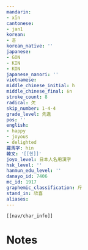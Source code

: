 ```yaml
---
mandarin:
- xīn
cantonese:
- jan1
korean:
- 흔
korean_native: ''
japanese:
- GON
- KIN
- KON
japanese_nanori: ''
vietnamese:
middle_chinese_initial: h
middle_chinese_final: ɨn
stroke_count: 8
radical: 欠
skip_number: 1-4-4
grade_level: 先進
pos: ''
english:
- happy
- joyous
- delighted
羅馬字: hin
韓文: '[[힌]]'
joyo_level: 日本人名用漢字
hsk_level: ''
hanmun_edu_level: ''
danayo_id: 7406
mc_id: 1917
graphemic_classification: 斤
stand_in: 欣喜
aliases:
---
```

```meta-bind-embed
[[nav/char_info]]
```

# Notes
